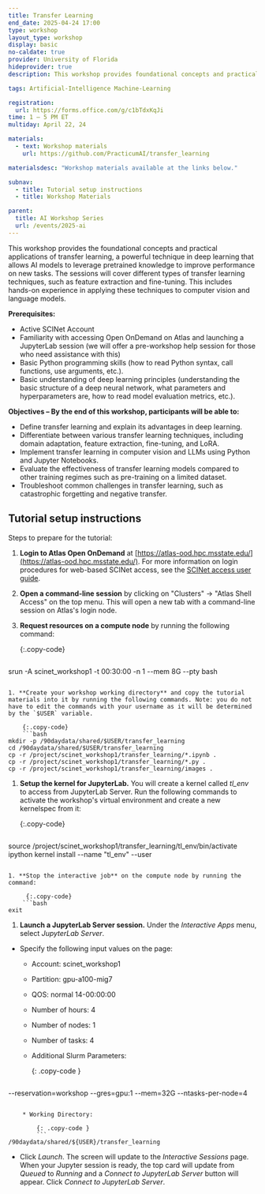 ```yaml
---
title: Transfer Learning
end_date: 2025-04-24 17:00
type: workshop
layout_type: workshop
display: basic
no-caldate: true
provider: University of Florida
hideprovider: true
description: This workshop provides foundational concepts and practical applications of transfer learning

tags: Artificial-Intelligence Machine-Learning

registration: 
  url: https://forms.office.com/g/c1bTdxKqJi
time: 1 – 5 PM ET
multiday: April 22, 24

materials:
  - text: Workshop materials
    url: https://github.com/PracticumAI/transfer_learning

materialsdesc: "Workshop materials available at the links below."

subnav:
  - title: Tutorial setup instructions
  - title: Workshop Materials

parent: 
  title: AI Workshop Series
  url: /events/2025-ai
---
```


This workshop provides the foundational concepts and practical applications of transfer learning, a powerful technique in deep learning that allows AI models to leverage pretrained knowledge to improve performance on new tasks. The sessions will cover different types of transfer learning techniques, such as feature extraction and fine-tuning. This includes hands-on experience in applying these techniques to computer vision and language models. <!--excerpt-->

**Prerequisites:**
* Active SCINet Account
* Familiarity with accessing Open OnDemand on Atlas and launching a JupyterLab session (we will offer a pre-workshop help session for those who need assistance with this)
* Basic Python programming skills (how to read Python syntax, call functions, use arguments, etc.). 
* Basic understanding of deep learning principles (understanding the basic structure of a deep neural network, what parameters and hyperparameters are, how to read model evaluation metrics, etc.). 

**Objectives – By the end of this workshop, participants will be able to:**
* Define transfer learning and explain its advantages in deep learning. 
* Differentiate between various transfer learning techniques, including domain adaptation, feature extraction, fine-tuning, and LoRA. 
* Implement transfer learning in computer vision and LLMs using Python and Jupyter Notebooks. 
* Evaluate the effectiveness of transfer learning models compared to other training regimes such as pre-training on a limited dataset. 
* Troubleshoot common challenges in transfer learning, such as catastrophic forgetting and negative transfer.


## Tutorial setup instructions

Steps to prepare for the tutorial:

1. **Login to Atlas Open OnDemand** at [https://atlas-ood.hpc.msstate.edu/](https://atlas-ood.hpc.msstate.edu/). For more information on login procedures for web-based SCINet access, see the [SCINet access user guide]({{site.baseurl}}/guides/access/web-based-login).
1. **Open a command-line session** by clicking on "Clusters" -> "Atlas Shell Access" on the top menu. This will open a new tab with a command-line session on Atlas's login node.
1. **Request resources on a compute node** by running the following command:  
 
    {:.copy-code}
    ```bash
srun -A scinet_workshop1 -t 00:30:00 -n 1 --mem 8G --pty bash
```

1. **Create your workshop working directory** and copy the tutorial materials into it by running the following commands. Note: you do not have to edit the commands with your username as it will be determined by the `$USER` variable.  

    {:.copy-code} 
    ```bash
mkdir -p /90daydata/shared/$USER/transfer_learning
cd /90daydata/shared/$USER/transfer_learning
cp -r /project/scinet_workshop1/transfer_learning/*.ipynb .
cp -r /project/scinet_workshop1/transfer_learning/*.py .
cp -r /project/scinet_workshop1/transfer_learning/images .
``` 

1. **Setup the kernel for JupyterLab.** You will create a kernel called *tl_env* to access from JupyterLab Server. Run the following commands to activate the workshop's virtual environment and create a new kernelspec from it: 

    {:.copy-code} 
    ```bash
source /project/scinet_workshop1/transfer_learning/tl_env/bin/activate
ipython kernel install --name "tl_env" --user
``` 

1. **Stop the interactive job** on the compute node by running the command:

     {:.copy-code} 
    ```bash
exit
``` 

1. **Launch a JupyterLab Server session.** Under the *Interactive Apps* menu, select *JupyterLab Server*.
  * Specify the following input values on the page:
      * Account: scinet_workshop1
      * Partition: gpu-a100-mig7
      * QOS: normal 14-00:00:00
      * Number of hours: 4
      * Number of nodes: 1
      * Number of tasks: 4
      * Additional Slurm Parameters:
  
          {: .copy-code } 
          ``` 
--reservation=workshop --gres=gpu:1 --mem=32G --ntasks-per-node=4
```

    * Working Directory:  

        {: .copy-code } 
        ``` 
/90daydata/shared/${USER}/transfer_learning
``` 

  * Click *Launch*. The screen will update to the *Interactive Sessions* page. When your Jupyter session is ready, the top card will update from *Queued* to *Running* and a *Connect to JupyterLab Server* button will appear. Click *Connect to JupyterLab Server*. 
